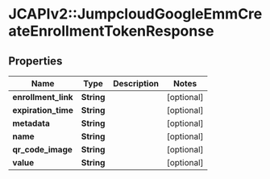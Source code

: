 # JCAPIv2::JumpcloudGoogleEmmCreateEnrollmentTokenResponse

## Properties
Name | Type | Description | Notes
------------ | ------------- | ------------- | -------------
**enrollment_link** | **String** |  | [optional] 
**expiration_time** | **String** |  | [optional] 
**metadata** | **String** |  | [optional] 
**name** | **String** |  | [optional] 
**qr_code_image** | **String** |  | [optional] 
**value** | **String** |  | [optional] 


